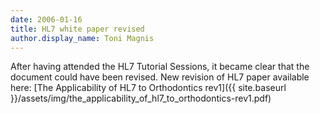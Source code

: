 ```yaml
---
date: 2006-01-16
title: HL7 white paper revised
author.display_name: Toni Magnis
---
```


After having attended the HL7 Tutorial Sessions, it became clear that the document could have been revised. New revision of HL7 paper available here: [The Applicability of HL7 to Orthodontics rev1]({{ site.baseurl }}/assets/img/the_applicability_of_hl7_to_orthodontics-rev1.pdf)